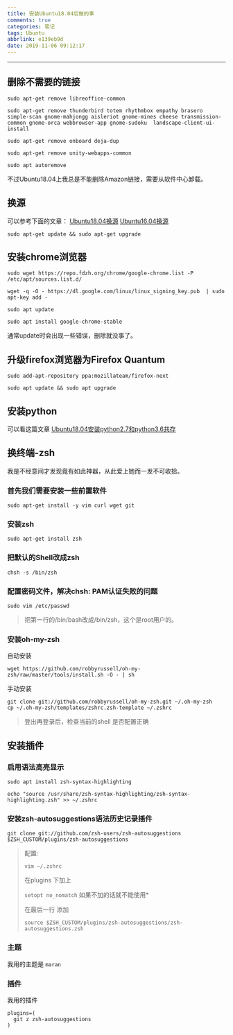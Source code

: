 ```yaml
---
title: 安装Ubuntu18.04后做的事
comments: true
categories: 笔记
tags: Ubuntu
abbrlink: e139eb9d
date: 2019-11-06 09:12:17
---
```


---

## 删除不需要的链接

```
sudo apt-get remove libreoffice-common

sudo apt-get remove thunderbird totem rhythmbox empathy brasero simple-scan gnome-mahjongg aisleriot gnome-mines cheese transmission-common gnome-orca webbrowser-app gnome-sudoku  landscape-client-ui-install

sudo apt-get remove onboard deja-dup

sudo apt-get remove unity-webapps-common

sudo apt autoremove
```

不过Ubuntu18.04上我总是不能删除Amazon链接，需要从软件中心卸载。

## 换源

可以参考下面的文章：
    [Ubuntu18.04换源](https://ddcoder.club/posts/8f147ee5.html)
    [Ubuntu16.04换源](https://ddcoder.club/posts/4f16dedc.html)

```
sudo apt-get update && sudo apt-get upgrade
```

## 安装chrome浏览器

```
sudo wget https://repo.fdzh.org/chrome/google-chrome.list -P /etc/apt/sources.list.d/

wget -q -O - https://dl.google.com/linux/linux_signing_key.pub  | sudo apt-key add -

sudo apt update

sudo apt install google-chrome-stable
```

通常update时会出现一些错误，删除就没事了。

## 升级firefox浏览器为Firefox Quantum

```
sudo add-apt-repository ppa:mozillateam/firefox-next

sudo apt update && sudo apt upgrade
```

## 安装python

可以看这篇文章
[Ubuntu18.04安装python2.7和python3.6共存](https://ddcoder.club/posts/e6efc55d.html)

## 换终端-zsh

我是不经意间才发现竟有如此神器，从此爱上她而一发不可收拾。

### 首先我们需要安装一些前置软件

```
sudo apt-get install -y vim curl wget git
```

### 安装zsh

```
sudo apt-get install zsh
```

### 把默认的Shell改成zsh

```
chsh -s /bin/zsh
```

### 配置密码文件，解决chsh: PAM认证失败的问题

```
sudo vim /etc/passwd
```
> 把第一行的/bin/bash改成/bin/zsh，这个是root用户的。

### 安装oh-my-zsh

自动安装
```
wget https://github.com/robbyrussell/oh-my-zsh/raw/master/tools/install.sh -O - | sh
```

手动安装
```
git clone git://github.com/robbyrussell/oh-my-zsh.git ~/.oh-my-zsh
cp ~/.oh-my-zsh/templates/zshrc.zsh-template ~/.zshrc
```
> 登出再登录后，检查当前的shell 是否配置正确

## 安装插件

### 启用语法高亮显示

```
sudo apt install zsh-syntax-highlighting

echo "source /usr/share/zsh-syntax-highlighting/zsh-syntax-highlighting.zsh" >> ~/.zshrc
```

### 安装zsh-autosuggestions语法历史记录插件

```
git clone git://github.com/zsh-users/zsh-autosuggestions $ZSH_CUSTOM/plugins/zsh-autosuggestions
```

> 配置:
>
>``vim ~/.zshrc``
>
>在plugins 下加上
>
>``setopt no_nomatch`` 如果不加的话就不能使用*
>
> 在最后一行 添加
>
>``source $ZSH_CUSTOM/plugins/zsh-autosuggestions/zsh-autosuggestions.zsh``

### 主题

我用的主题是 ``maran``

### 插件

我用的插件
```
plugins=(
  git z zsh-autosuggestions
)
```
